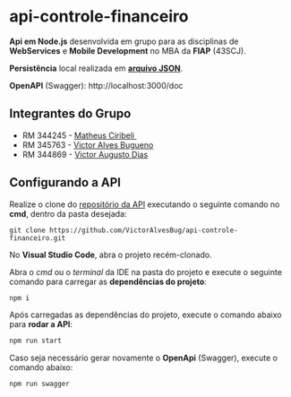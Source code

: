 # api-controle-financeiro

**Api em Node.js** desenvolvida em grupo para as disciplinas de **WebServices** 
e **Mobile Development** no MBA da **FIAP** (43SCJ).

**Persistência** local realizada em 
[**arquivo JSON**](https://github.com/VictorAlvesBug/api-controle-financeiro/blob/master/api/data/database.json).

**OpenAPI** (Swagger): http://localhost:3000/doc

## Integrantes do Grupo

<!-- - RM 344507 - <a target="_blank" rel="noopener" href="https://www.linkedin.com/in/ali-tannouri-neto-12aaa6110/">Ali Tannouri Neto</a> -->
<!-- - RM 345321 - <a target="_blank" rel="noopener" href="https://www.linkedin.com/in/pedrohrossi99/">Pedro Henrique Rossi</a> -->
- RM 344245 - <a target="_blank" rel="noopener" href="https://www.linkedin.com/in/matheus-ciribeli/">Matheus Ciribeli </a>
- RM 345763 - <a target="_blank" rel="noopener" href="https://www.linkedin.com/in/victor-alves-bugueno-122438144/">Victor Alves Bugueno</a>
- RM 344869 - <a target="_blank" rel="noopener" href="https://www.linkedin.com/in/victor-dias-6b505275/">Victor Augusto Dias</a>

## Configurando a API

Realize o clone do 
[repositório da API](https://github.com/VictorAlvesBug/api-controle-financeiro)
executando o seguinte comando no **cmd**, dentro da pasta desejada:

```bach
git clone https://github.com/VictorAlvesBug/api-controle-financeiro.git
```

No **Visual Studio Code**, abra o projeto recém-clonado.

Abra o *cmd* ou o *terminal* da IDE na pasta do projeto e execute o seguinte 
comando para carregar as **dependências do projeto**:

```bash
npm i
```

Após carregadas as dependências do projeto, execute o comando abaixo para 
**rodar a API**:

```bash
npm run start
```

Caso seja necessário gerar novamente o **OpenApi** (Swagger), execute o comando 
abaixo:

```bash
npm run swagger
```